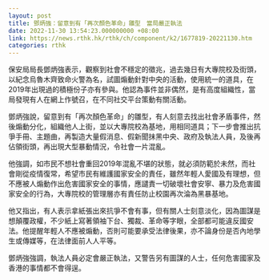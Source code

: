 ```yaml
---
layout: post
title: 鄧炳強：留意到有「再次顏色革命」雛型　當局嚴正執法
date: 2022-11-30 13:54:23.000000000 +08:00
link: https://news.rthk.hk/rthk/ch/component/k2/1677819-20221130.htm
categories: rthk
---
```


保安局局長鄧炳強表示，觀察到社會不穩定的徵兆，過去幾日有大專院校及街頭，以紀念烏魯木齊致命火警為名，試圖煽動針對中央的活動，使用統一的道具，在2019年出現過的積極份子亦有參與。他認為事件並非偶然，是有高度組織性，當局發現有人在網上作號召，在不同社交平台策動有關活動。

鄧炳強說，留意到有「再次顏色革命」的雛型，有人刻意去找出社會矛盾事件，然後煽動分化，組織他人上街，並以大專院校為基地，用相同道具；下一步會推出抗爭手冊、主題曲，再製造大量假消息、假新聞抹黑中央、政府及執法人員，及後再佔領街頭，再出現大型暴動情況，令社會一片混亂。

他強調，如市民不想社會重回2019年混亂不堪的狀態，就必須防範於未然，而社會剛從疫情復常，希望市民有維護國家安全的責任，雖然年輕人愛國及有理想，但不應被人煽動作出危害國家安全的事情，應譴責一切破壞社會安寧、暴力及危害國家安全的行為，大專院校的管理層亦有責任防止校園再次淪為黑暴基地。

他又指出，有人表示拿紙張出來抗爭不會有事，但有關人士刻意淡化，因為圖謀是想顛覆政權，不少紙上寫著領袖下台、獨裁、革命等字眼，全部都可能違反國安法。他提醒年輕人不應被煽動，否則可能要承受法律後果，亦不論身份是否內地學生或傳媒等，在法律面前人人平等。

鄧炳強強調，執法人員必定會嚴正執法，又警告另有圖謀的人士，任何危害國家及香港的事情都不會得逞。
